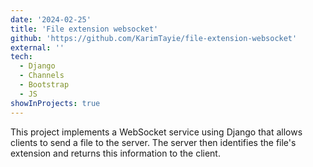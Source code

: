 ```yaml
---
date: '2024-02-25'
title: 'File extension websocket'
github: 'https://github.com/KarimTayie/file-extension-websocket'
external: ''
tech:
  - Django
  - Channels
  - Bootstrap
  - JS
showInProjects: true
---
```


This project implements a WebSocket service using Django that allows clients to send a file to the server. The server then identifies the file's extension and returns this information to the client.
